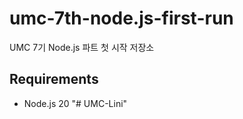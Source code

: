 # umc-7th-node.js-first-run

UMC 7기 Node.js 파트 첫 시작 저장소

## Requirements

- Node.js 20
"# UMC-Lini" 
